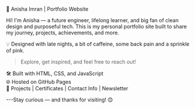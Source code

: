 🌸 Anisha Imran | Portfolio Website

Hi! I'm Anisha — a future engineer, lifelong learner, and big fan of clean design and purposeful tech. 
This is my personal portfolio site built to share my journey, projects, achievements, and more.

💡 Designed with late nights, a bit of caffeine, some back pain and a sprinkle of pink.

> Explore, get inspired, and feel free to reach out!

🛠️ Built with HTML, CSS, and JavaScript  
🌐 Hosted on GitHub Pages  
🎯 Projects | Certificates | Contact Info | Newsletter

---Stay curious — and thanks for visiting! 😊
